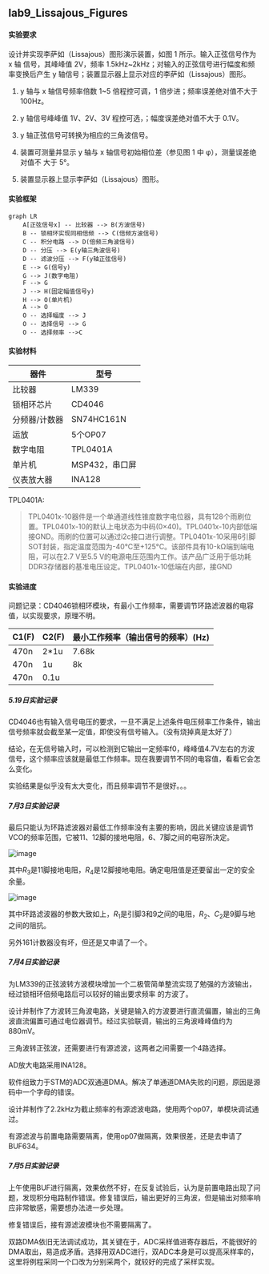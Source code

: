 ## lab9_Lissajous_Figures

#### 实验要求

设计并实现李萨如（Lissajous）图形演示装置，如图 1 所示。输入正弦信号作为 x 轴 信号，其峰峰值 2V，频率 1.5kHz~2kHz；对输入的正弦信号进行幅度和频率变换后产生 y 轴信号；装置显示器上显示对应的李萨如（Lissajous）图形。

1.  y 轴与 x 轴信号频率倍数 1~5 倍程控可调，1 倍步进；频率误差绝对值不大于 100Hz。

2. y 轴信号峰峰值 1V、2V、3V 程控可选，；幅度误差绝对值不大于 0.1V。

3. y 轴正弦信号可转换为相应的三角波信号。 

4. 装置可测量并显示 y 轴与 x 轴信号初始相位差（参见图 1 中 φ），测量误差绝对值不 大于 5°。

5. 装置显示器上显示李萨如（Lissajous）图形。

#### 实验框架

```mermaid
graph LR
    A[正弦信号x] -- 比较器 --> B(方波信号)
    B -- 锁相环实现同相倍频 --> C(倍频方波信号)
    C -- 积分电路 --> D(倍频三角波信号)
    D -- 分压 --> E(y轴三角波信号)
    D -- 滤波分压 --> F(y轴正弦信号)
    E --> G(信号y)
    G --> J(数字电阻)
    F --> G
    J --> H(固定幅值信号y)
    H --> O(单片机)
    A --> O
    O -- 选择幅度 --> J
    O -- 选择信号 --> G
    O -- 选择频率 -->C
```



#### 实验材料

| 器件          | 型号           |
| ------------- | -------------- |
| 比较器        | LM339          |
| 锁相环芯片    | CD4046         |
| 分频器/计数器 | SN74HC161N     |
| 运放          | 5个OP07        |
| 数字电阻      | TPL0401A       |
| 单片机        | MSP432，串口屏 |
| 仪表放大器    | INA128         |

TPL0401A:

> TPL0401x-10器件是一个单通道线性锥度数字电位器，具有128个雨刷位置。TPL0401x-10的默认上电状态为中码(0×40)。TPL0401x-10内部低端接GND。雨刷的位置可以通过i2c接口进行调整。TPL0401x-10采用6引脚SOT封装，指定温度范围为-40°C至+125°C。该部件具有10-kΩ端到端电阻，可以在2.7 V至5.5 V的电源电压范围内工作。该产品广泛用于低功耗DDR3存储器的基准电压设定。TPL0401x-10低端在内部，接GND

#### 实验进度

问题记录：CD4046锁相环模块，有最小工作频率，需要调节环路滤波器的电容值，以实现要求，原理不明。

| C1(F) | C2(F) | 最小工作频率（输出信号的频率）(Hz) |
| ----- | ----- | ---------------------------------- |
| 470n  | 2*1u  | 7.68k                              |
| 470n  | 1u    | 8k                                 |
| 470n  | 0.1u  |                                    |

##### 5.19日实验记录

CD4046也有输入信号电压的要求，一旦不满足上述条件电压频率工作条件，输出信号频率就会截至某一定值，即使没有信号输入。（没有烧掉真是太好了）

结论，在无信号输入时，可以检测到它输出一定频率f0，峰峰值4.7V左右的方波信号，这个频率应该就是最低工作频率。现在我要调节不同的电容值，看看它会怎么变化。

实验结果是似乎没有太大变化，而且频率调节不是很好。。。

##### 7月3日实验记录

最后只能认为环路滤波器对最低工作频率没有主要的影响，因此关键应该是调节VCO的频率范围，它被11、12脚的接地电阻，6、7脚之间的电容所决定。

![image](https://img1.imgtp.com/2023/07/04/pwICwlte.jpg)

其中$R_3$是11脚接地电阻，$R_4$是12脚接地电阻。确定电阻值是还要留出一定的安全余量。

![image](https://img1.imgtp.com/2023/07/04/ynAKt0t3.jpg)

其中环路滤波器的参数大致如上，$R_1$是引脚3和9之间的电阻，$R_2$、$C_2$是9脚与地之间的阻抗。

另外161计数器没有坏，但还是又申请了一个。

##### 7月4日实验记录

为LM339的正弦波转方波模块增加一个二极管简单整流实现了勉强的方波输出，经过锁相环倍频电路后可以较好的输出要求频率 的方波了。

设计并制作了方波转三角波电路，关键是输入的方波要进行直流偏置，输出的三角波直流偏置可通过电位器调节。经过实验联调，输出的三角波峰峰值约为880mV。

三角波转正弦波，还需要进行有源滤波，这两者之间需要一个4路选择。

AD放大电路采用INA128。

软件组致力于STM的ADC双通道DMA。解决了单通道DMA失败的问题，原因是源码中一个字母的错误。

设计并制作了2.2kHz为截止频率的有源滤波电路，使用两个op07，单模块调试通过。

有源滤波与前置电路需要隔离，使用op07做隔离，效果很差，还是去申请了BUF634。

##### 7月5日实验记录

上午使用BUF进行隔离，效果依然不好，在反复试验后，认为是前置电路出现了问题，发现积分电路制作错误。修复错误后，输出更好的三角波，但是输出对频率响应非常敏感，需要想办法进一步处理。

修复错误后，接有源滤波模块也不需要隔离了。

双路DMA依旧无法调试成功，其关键在于，ADC采样值进寄存器后，不能很好的DMA取出，易造成矛盾。选择用双ADC进行，双ADC本身是可以提高采样率的，这里将例程采同一个口改为分别采两个，就较好的完成了采样实现。
